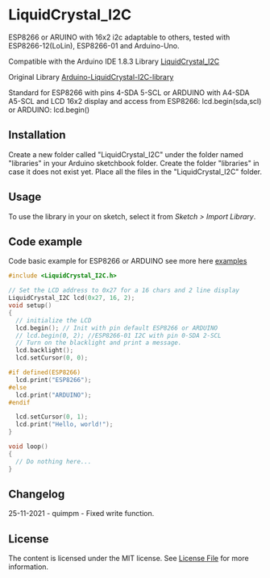 # LiquidCrystal_I2C
ESP8266 or ARUINO with 16x2 i2c adaptable to others, tested with ESP8266-12(LoLin), ESP8266-01 and Arduino-Uno.

Compatible with the Arduino IDE 1.8.3 Library [LiquidCrystal_I2C](https://github.com/lucasmaziero/LiquidCrystal_I2C)

Original Library [Arduino-LiquidCrystal-I2C-library](https://github.com/fdebrabander/Arduino-LiquidCrystal-I2C-library)

Standard for ESP8266 with pins 4-SDA 5-SCL or ARDUINO with A4-SDA A5-SCL and LCD 16x2 display
and access from ESP8266: lcd.begin(sda,scl) or ARDUINO: lcd.begin()

## Installation
Create a new folder called "LiquidCrystal_I2C" under the folder named "libraries" in your Arduino sketchbook folder.
Create the folder "libraries" in case it does not exist yet. Place all the files in the "LiquidCrystal_I2C" folder.

## Usage
To use the library in your on sketch, select it from *Sketch > Import Library*.

## Code example

Code basic example for ESP8266 or ARDUINO see more here [examples](examples)
```c++
#include <LiquidCrystal_I2C.h>

// Set the LCD address to 0x27 for a 16 chars and 2 line display
LiquidCrystal_I2C lcd(0x27, 16, 2);
void setup()
{
  // initialize the LCD
  lcd.begin(); // Init with pin default ESP8266 or ARDUINO
  // lcd.begin(0, 2); //ESP8266-01 I2C with pin 0-SDA 2-SCL
  // Turn on the blacklight and print a message.
  lcd.backlight();
  lcd.setCursor(0, 0);

#if defined(ESP8266)
  lcd.print("ESP8266");
#else
  lcd.print("ARDUINO");
#endif

  lcd.setCursor(0, 1);
  lcd.print("Hello, world!");
}

void loop()
{
  // Do nothing here...
}
```
## Changelog
25-11-2021 - quimpm - Fixed write function.

## License

The content is licensed under the MIT license. See [License File](LICENSE) for more information.

